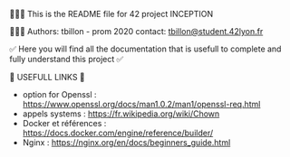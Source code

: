 👨🏻‍💻 This is the README file for 42 project INCEPTION

👨🏼‍🎓 Authors: tbillon - prom 2020
contact: tbillon@student.42lyon.fr

✅ Here you will find all the documentation that is usefull to complete and fully understand this project ✅

🔗 USEFULL LINKS 🔗
- option for Openssl : https://www.openssl.org/docs/man1.0.2/man1/openssl-req.html
- appels systems : https://fr.wikipedia.org/wiki/Chown
- Docker et références : https://docs.docker.com/engine/reference/builder/
- Nginx : https://nginx.org/en/docs/beginners_guide.html